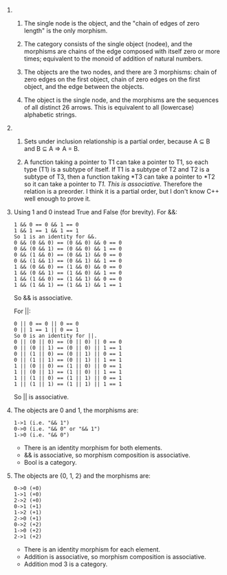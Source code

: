 1. 1. The single node is the object, and the "chain of edges of zero length" is
   the only morphism.

   2. The category consists of the single object (nodee), and the morphisms are
   chains of the edge composed with itself zero or more times; equivalent to the
   monoid of addition of natural numbers.

   3. The objects are the two nodes, and there are 3 morphisms: chain of zero
   edges on the first object, chain of zero edges on the first object, and the
   edge between the objects.

   4. The object is the single node, and the morphisms are the sequences of all distinct
   26 arrows. This is equivalent to all (lowercase) alphabetic strings.


2. 1. Sets under inclusion relationship is a partial order, because
      A ⊆ B and B ⊆ A ⇒ A = B.

   2. A function taking a pointer to T1 can take a pointer to T1, so each type (T1) is a subtype of itself.
   If T1 is a subtype of T2 and T2 is a subtype of T3, then a function taking *T3 can take a pointer to *T2 so it can take a pointer to *T1. This is associative.*
   Therefore the relation is a preorder.
   I think it is a partial order, but I don't know C++ well enough to prove it.

3. Using 1 and 0 instead True and False (for brevity).
   For &&:
   ```
   1 && 0 == 0 && 1 == 0
   1 && 1 == 1 && 1 == 1
   So 1 is an identity for &&.
   0 && (0 && 0) == (0 && 0) && 0 == 0
   0 && (0 && 1) == (0 && 0) && 1 == 0
   0 && (1 && 0) == (0 && 1) && 0 == 0
   0 && (1 && 1) == (0 && 1) && 1 == 0
   1 && (0 && 0) == (1 && 0) && 0 == 0
   1 && (0 && 1) == (1 && 0) && 1 == 0
   1 && (1 && 0) == (1 && 1) && 0 == 0
   1 && (1 && 1) == (1 && 1) && 1 == 1
   ```
   So && is associative.

   For ||:
   ```
   0 || 0 == 0 || 0 == 0
   0 || 1 == 1 || 0 == 1
   So 0 is an identity for ||.
   0 || (0 || 0) == (0 || 0) || 0 == 0
   0 || (0 || 1) == (0 || 0) || 1 == 1
   0 || (1 || 0) == (0 || 1) || 0 == 1
   0 || (1 || 1) == (0 || 1) || 1 == 1
   1 || (0 || 0) == (1 || 0) || 0 == 1
   1 || (0 || 1) == (1 || 0) || 1 == 1
   1 || (1 || 0) == (1 || 1) || 0 == 1
   1 || (1 || 1) == (1 || 1) || 1 == 1
   ```
   So || is associative.

  4. The objects are 0 and 1, the morphisms are:
       ```
       1->1 (i.e. "&& 1")
       0->0 (i.e. "&& 0" or "&& 1")
       1->0 (i.e. "&& 0")
       ```
       - There is an identity morphism for both elements.
       - && is associative, so morphism composition is associative.
       - Bool is a category.

5. The objects are {0, 1, 2} and the morphisms are:
   ```
   0->0 (+0)
   1->1 (+0)
   2->2 (+0)
   0->1 (+1)
   1->2 (+1)
   2->0 (+1)
   0->2 (+2)
   1->0 (+2)
   2->1 (+2)
   ```
   - There is an identity morphism for each element.
   - Addition is associative, so morphism composition is associative.
   - Addition mod 3 is a category.
